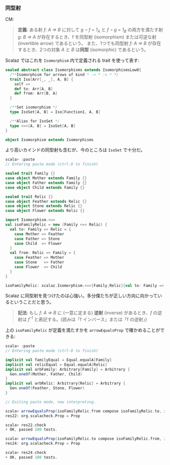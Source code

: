 
### 同型射

CM:

> **定義**: ある射 *f: A => B* に対して *g ∘ f = 1<sub>A</sub>* と *f ∘ g = 1<sub>B</sub>* の両方を満たす射 *g: B => A* が存在するとき、f を同型射 (isomorphism) または可逆な射 (invertible arrow) であるという。
> また、1つでも同型射 *f: A => B* が存在するとき、2つの対象 *A* と *B* は**同型** (isomorphic) であるという。

Scalaz ではこれを `Isomorphism` 内で定義される trait を使って表す:

```scala
sealed abstract class Isomorphisms extends IsomorphismsLow0{
  /**Isomorphism for arrows of kind * -> * -> * */
  trait Iso[Arr[_, _], A, B] {
    self =>
    def to: Arr[A, B]
    def from: Arr[B, A]
  }

  /**Set isomorphism */
  type IsoSet[A, B] = Iso[Function1, A, B]

  /**Alias for IsoSet */
  type <=>[A, B] = IsoSet[A, B]
}

object Isomorphism extends Isomorphisms
```

より高いカインドの同型射も含むが、今のところは `IsoSet` で十分だ。

```scala
scala> :paste
// Entering paste mode (ctrl-D to finish)

sealed trait Family {}
case object Mother extends Family {}
case object Father extends Family {}
case object Child extends Family {}

sealed trait Relic {}
case object Feather extends Relic {}
case object Stone extends Relic {}
case object Flower extends Relic {}

import Isomorphism.<=>
val isoFamilyRelic = new (Family <=> Relic) {
  val to: Family => Relic = {
    case Mother => Feather
    case Father => Stone
    case Child  => Flower
  }
  val from: Relic => Family = {
    case Feather => Mother
    case Stone   => Father
    case Flower  => Child
  }
}

isoFamilyRelic: scalaz.Isomorphism.<=>[Family,Relic]{val to: Family => Relic; val from: Relic => Family} = $anon$1@12e3914c
```

Scalaz に同型射を見つけたのは心強い。多分僕たちが正しい方向に向かっているということだと思う。

> **記法**: もし *f: A => B* に (一意に定まる) **逆射** (inverse) があるとき、*f* の逆射は *f<sup>-1</sup>* と表記する。(読みは「f インバース」または「f の逆射」)

上の `isoFamilyRelic` が定義を満たすかを `arrowEqualsProp` で確かめることができる:

```scala
scala> :paste
// Entering paste mode (ctrl-D to finish)

implicit val familyEqual = Equal.equalA[Family]
implicit val relicEqual = Equal.equalA[Relic]
implicit val arbFamily: Arbitrary[Family] = Arbitrary {
  Gen.oneOf(Mother, Father, Child)
}
implicit val arbRelic: Arbitrary[Relic] = Arbitrary {
  Gen.oneOf(Feather, Stone, Flower)
}

// Exiting paste mode, now interpreting.

scala> arrowEqualsProp(isoFamilyRelic.from compose isoFamilyRelic.to, identity[Family] _)
res22: org.scalacheck.Prop = Prop

scala> res22.check
+ OK, passed 100 tests.

scala> arrowEqualsProp(isoFamilyRelic.to compose isoFamilyRelic.from, identity[Relic] _)
res24: org.scalacheck.Prop = Prop

scala> res24.check
+ OK, passed 100 tests.
```

